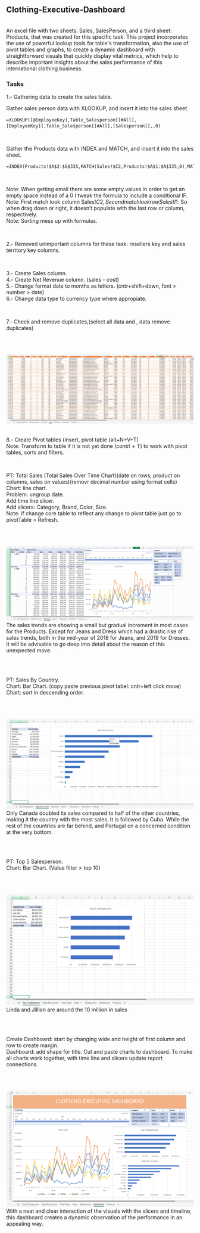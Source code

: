 ## Clothing-Executive-Dashboard
<br>
An excel file with two sheets: Sales, SalesPerson, and a third sheet: Products, that was created for this specific task. 
This project incorporates the use of powerful lookup tools for table's transformation, also the use of pivot tables and graphs, to create a dynamic dashboard with straightforward visuals that quickly display vital metrics, which help to describe important insights about the sales performance of this international clothing business.
<br>

### Tasks

1.- Gathering data to create the sales table.
<br>

Gather sales person data with XLOOKUP, and insert it into the sales sheet.<br>
  
    =XLOOKUP([@EmployeeKey],Table_Salesperson[[#All],[EmployeeKey]],Table_Salesperson[[#All],[Salesperson]],,0)

<br>

Gather the Products data with INDEX and MATCH, and insert it into the sales sheet.<br>

    =INDEX(Products!$A$2:$G$335,MATCH(Sales!$C2,Products!$A$1:$A$335,0),MATCH(Sales!I$1,Products!$A$1:$G$1,0))

<br>

Note: When getting email there are some empty values in order to get an empty space instead of a 0 I tweak the formula to include a conditional IF.<br>
Note: First match look column Sales!$C2, Second match look row  Sales!I$1. So when drag down or right, it doesn’t populate with the last row or column, respectively.<br>
Note: Sorting mess up with formulas.<br>

<br>

2.- Removed unimportant columns for these task: resellers key and sales territory key columns.

<br>

3.- Create Sales column.<br>
4.- Create Net Revenue column. (sales - cost)<br>
5.- Change format date to months as letters. (cntr+shift+down, font > number > date)<br>
6.- Change data type to currency type where appropiate.<br>

<br>

7.- Check and remove duplicates,(select all data and , data remove duplicates)

<br>
<br>

![Sales Table](/images/CED_SalesX.png)
<br>
<br>

8.- Create Pivot tables (insert, pivot table (alt+N+V+T)<br>
Note: Transform to table if it is not yet done (contrl + T) to work with pivot tables, sorts and filters.<br>

<br>

PT: Total Sales (Total Sales Over Time Chart)(date on rows, product on columns, sales on values)(removr decimal number using format cells)<br>
Chart: line chart.<br>
Problem: ungroup date.<br>
Add time line slicer.<br>
Add slicers: Category, Brand, Color, Size.<br>
Note: if change core table to reflect any change to pivot table just go to pivotTable > Refresh.<br>

<br>
<br>

![Sales Table](/images/CED_TSalesPT.png)
<br>
The sales trends are showing a small but gradual increment in most cases for the Products. Except for Jeans and Dress which had a drastic rise of sales trends, both in the mid-year of 2018 for Jeans, and 2019 for Dresses. It will be advisable to go deep into detail about the reason of this unexpected move.

<br>
<br>

PT: Sales By Country.<br>
Chart: Bar Chart. (copy paste previous pivot tabel: cntr+left click move)<br>
Chart: sort in descending order.<br>

<br>
<br>

![Sales Table](/images/CED_SCountry_PT.png)
<br>
Only Canada doubled its sales compared to half of the other countries, making it the country with the most sales. It is followed by Cuba. While the rest of the countries are far behind, and Portugal on a concerned condition at the very bottom.

<br>
<br>

PT: Top 5 Salesperson.<br>
Chart: Bar Chart. (Value filter > top 10)<br>

<br>
<br>

![Sales Table](/images/CED_T5_PT.png)
<br>
Linda and Jillian are around the 10 million in sales

<br>
<br>

Create Dashboard: start by changing wide and height of first column and row to create margin.<br>
Dashboard: add shape for title. Cut and paste charts to dashboard. To make all charts work together, with time line and slicers update report connections.<br>

<br>
<br>

![Sales Table](/images/CED_DashboardX.png)
<br>
With a neat and clear interaction of the visuals with the slicers and timeline, this dashboard creates a dynamic observation of the performance in an appealing way.

<br>
<br>
